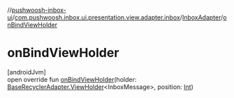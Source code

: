 //[pushwoosh-inbox-ui](../../../index.md)/[com.pushwoosh.inbox.ui.presentation.view.adapter.inbox](../index.md)/[InboxAdapter](index.md)/[onBindViewHolder](on-bind-view-holder.md)

# onBindViewHolder

[androidJvm]\
open override fun [onBindViewHolder](on-bind-view-holder.md)(holder: [BaseRecyclerAdapter.ViewHolder](../../com.pushwoosh.inbox.ui.presentation.view.adapter/-base-recycler-adapter/-view-holder/index.md)&lt;InboxMessage&gt;, position: [Int](https://kotlinlang.org/api/latest/jvm/stdlib/kotlin-stdlib/kotlin/-int/index.html))

